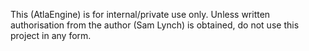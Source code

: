 This (AtlaEngine) is for internal/private use only. Unless written authorisation from the author (Sam Lynch) is obtained, do not use this project in any form.